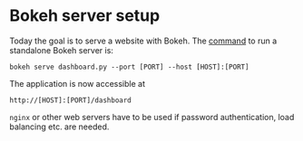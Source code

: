 # Bokeh server setup

Today the goal is to serve a website with Bokeh. The
[command](http://bokeh.pydata.org/en/latest/docs/user_guide/server.html) to run
a standalone Bokeh server is:

    bokeh serve dashboard.py --port [PORT] --host [HOST]:[PORT]

The application is now accessible at

    http://[HOST]:[PORT]/dashboard

`nginx` or other web servers have to be used if password authentication, load
balancing etc. are needed.